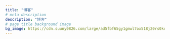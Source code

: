 ```yaml
---
title: "博客"
# meta description
description: "博客"
# page title background image
bg_image: https://cdn.suuny0826.com/large/ad5fbf65gy1gmwl7ox518j20rs0kut9l.jpg
---
```


